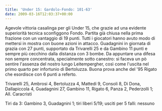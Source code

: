 ```yaml
---
title: 'Under 15: Gardolo-Fondo: 101-63'
date: 2009-03-16T12:03:37+00:00
---
```

Agevole vittoria casalinga per gli Under 15, che grazie ad una evidente superiorità tecnica sconfiggono Fondo. Partita già chiusa nella prima frazione con un vantaggio di 19 punti. Tutti i giocatori hanno avuto modo di mettersi in mostra con buone azioni in attacco. Guadagnini in giornata di grazia con 27 punti, supportato da Trivarelli 25 e da Gambino 11 punti e sempre più cecchino dalla distanza con 3 bombe. Da appuntare una difesa non sempre concentrata, specialmente sotto canestro: si faceva un pò sentire l'assenza del nostro lungo Leitempergher, così come l'uscita nel primo quarto per infortunio di Bertoluzza. Buona prova anche del '95 Rigato che esordisce con 6 punti a referto.

Trivarelli 25, Ambrosi 4, Bertoluzza 4, Mattedi 9, Consoli 8, Di Dona, Dallapiccola 4, Guadagnini 27, Gambino 11, Rigato 6, Panza 2, Pederzolli 1; All. Caracristi

Tiri da 3: Gambino 3, Guadagnini 1; tiri liberi 5/19; usciti per 5 falli: nessuno